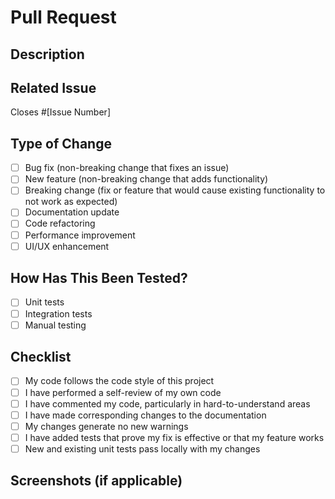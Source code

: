 # Pull Request

## Description
<!-- Provide a brief summary of the changes made in this PR. -->

## Related Issue
<!-- Link to the related issue(s) this PR addresses. -->
Closes #[Issue Number]

## Type of Change
<!-- Check the applicable boxes. -->
- [ ] Bug fix (non-breaking change that fixes an issue)
- [ ] New feature (non-breaking change that adds functionality)
- [ ] Breaking change (fix or feature that would cause existing functionality to not work as expected)
- [ ] Documentation update
- [ ] Code refactoring
- [ ] Performance improvement
- [ ] UI/UX enhancement

## How Has This Been Tested?
<!-- Describe the tests you ran to verify your changes. -->
- [ ] Unit tests
- [ ] Integration tests
- [ ] Manual testing

## Checklist
<!-- Check the applicable boxes. -->
- [ ] My code follows the code style of this project
- [ ] I have performed a self-review of my own code
- [ ] I have commented my code, particularly in hard-to-understand areas
- [ ] I have made corresponding changes to the documentation
- [ ] My changes generate no new warnings
- [ ] I have added tests that prove my fix is effective or that my feature works
- [ ] New and existing unit tests pass locally with my changes

## Screenshots (if applicable)
<!-- If your changes include visual elements, add screenshots here. --> 